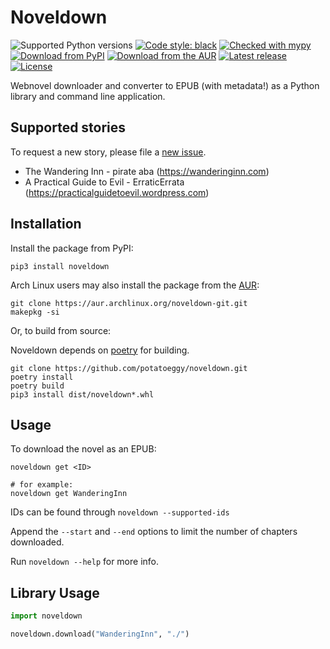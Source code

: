 # Noveldown

![Supported Python versions](https://img.shields.io/pypi/pyversions/noveldown)
[![Code style: black](https://img.shields.io/badge/code%20style-black-000000.svg)](https://github.com/psf/black)
[![Checked with mypy](http://www.mypy-lang.org/static/mypy_badge.svg)](http://mypy-lang.org/)
[![Download from PyPI](https://img.shields.io/pypi/v/mandown)](https://pypi.org/project/noveldown)
[![Download from the AUR](https://img.shields.io/aur/version/mandown-git)](https://aur.archlinux.org/packages/noveldown-git)
[![Latest release](https://img.shields.io/github/v/release/potatoeggy/noveldown?display_name=tag)](https://github.com/potatoeggy/noveldown/releases/latest)
[![License](https://img.shields.io/github/license/potatoeggy/noveldown)](/LICENSE)

Webnovel downloader and converter to EPUB (with metadata!) as a Python library and command line application.

## Supported stories

To request a new story, please file a [new issue](https://github.com/potatoeggy/noveldown/issues/new).

- The Wandering Inn - pirate aba (https://wanderinginn.com)
- A Practical Guide to Evil - ErraticErrata (https://practicalguidetoevil.wordpress.com)

## Installation

Install the package from PyPI:

```
pip3 install noveldown
```

Arch Linux users may also install the package from the [AUR](https://aur.archlinux.org/packages/noveldown-git.git):

```
git clone https://aur.archlinux.org/noveldown-git.git
makepkg -si
```

Or, to build from source:

Noveldown depends on [poetry](https://github.com/python-poetry/poetry) for building.

```
git clone https://github.com/potatoeggy/noveldown.git
poetry install
poetry build
pip3 install dist/noveldown*.whl
```

## Usage

To download the novel as an EPUB:

```
noveldown get <ID>

# for example:
noveldown get WanderingInn
```

IDs can be found through `noveldown --supported-ids`

Append the `--start` and `--end` options to limit the number of chapters downloaded.

Run `noveldown --help` for more info.

## Library Usage
```python
import noveldown

noveldown.download("WanderingInn", "./")
```
